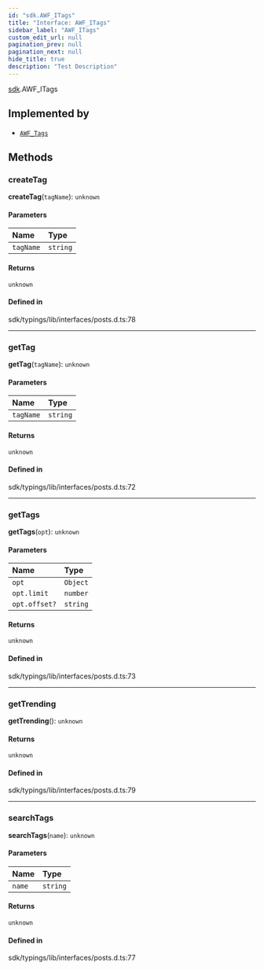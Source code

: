 ```yaml
---
id: "sdk.AWF_ITags"
title: "Interface: AWF_ITags"
sidebar_label: "AWF_ITags"
custom_edit_url: null
pagination_prev: null
pagination_next: null
hide_title: true
description: "Test Description"
---
```


[sdk](../namespaces/sdk.md).AWF_ITags

## Implemented by

- [`AWF_Tags`](../classes/sdk.AWF_Tags.md)

## Methods

### createTag

**createTag**(`tagName`): `unknown`

#### Parameters

| Name | Type |
| :------ | :------ |
| `tagName` | `string` |

#### Returns

`unknown`

#### Defined in

sdk/typings/lib/interfaces/posts.d.ts:78

___

### getTag

**getTag**(`tagName`): `unknown`

#### Parameters

| Name | Type |
| :------ | :------ |
| `tagName` | `string` |

#### Returns

`unknown`

#### Defined in

sdk/typings/lib/interfaces/posts.d.ts:72

___

### getTags

**getTags**(`opt`): `unknown`

#### Parameters

| Name | Type |
| :------ | :------ |
| `opt` | `Object` |
| `opt.limit` | `number` |
| `opt.offset?` | `string` |

#### Returns

`unknown`

#### Defined in

sdk/typings/lib/interfaces/posts.d.ts:73

___

### getTrending

**getTrending**(): `unknown`

#### Returns

`unknown`

#### Defined in

sdk/typings/lib/interfaces/posts.d.ts:79

___

### searchTags

**searchTags**(`name`): `unknown`

#### Parameters

| Name | Type |
| :------ | :------ |
| `name` | `string` |

#### Returns

`unknown`

#### Defined in

sdk/typings/lib/interfaces/posts.d.ts:77
